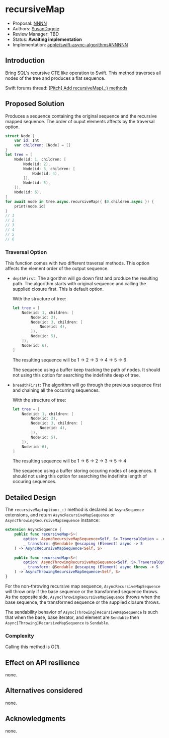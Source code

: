 # recursiveMap

* Proposal: [NNNN](NNNN-filename.md)
* Authors: [SusanDoggie](https://github.com/SusanDoggie)
* Review Manager: TBD
* Status: **Awaiting implementation**
* Implementation: [apple/swift-async-algorithms#NNNNN](https://github.com/apple/swift-async-algorithms/pull/118)

## Introduction

Bring SQL's recursive CTE like operation to Swift. This method traverses all nodes of the tree and produces a flat sequence.

Swift forums thread: [[Pitch] Add recursiveMap(_:) methods](https://forums.swift.org/t/pitch-add-recursivemap-methods/56810)

## Proposed Solution

Produces a sequence containing the original sequence and the recursive mapped sequence. The order of ouput elements affects by the traversal option.

```swift
struct Node {
    var id: Int
    var children: [Node] = []
}
let tree = [
    Node(id: 1, children: [
        Node(id: 2),
        Node(id: 3, children: [
            Node(id: 4),
        ]),
        Node(id: 5),
    ]),
    Node(id: 6),
]
for await node in tree.async.recursiveMap({ $0.children.async }) {
    print(node.id)
}
// 1
// 2
// 3
// 4
// 5
// 6
```

### Traversal Option

This function comes with two different traversal methods. This option affects the element order of the output sequence.

- `depthFirst`: The algorithm will go down first and produce the resulting path. The algorithm starts with original 
  sequence and calling the supplied closure first. This is default option.
  
  With the structure of tree:
  ```swift
  let tree = [
      Node(id: 1, children: [
          Node(id: 2),
          Node(id: 3, children: [
              Node(id: 4),
          ]),
          Node(id: 5),
      ]),
      Node(id: 6),
  ]
  ```
  
  The resulting sequence will be 1 -> 2 -> 3 -> 4 -> 5 -> 6
  
  The sequence using a buffer keep tracking the path of nodes. It should not using this option for searching the indefinite deep of tree.

- `breadthFirst`: The algorithm will go through the previous sequence first and chaining all the occurring sequences.

  With the structure of tree:
  ```swift
  let tree = [
      Node(id: 1, children: [
          Node(id: 2),
          Node(id: 3, children: [
              Node(id: 4),
          ]),
          Node(id: 5),
      ]),
      Node(id: 6),
  ]
  ```
  
  The resulting sequence will be 1 -> 6 -> 2 -> 3 -> 5 -> 4
  
  The sequence using a buffer storing occuring nodes of sequences. It should not using this option for searching the indefinite length of occuring sequences.

## Detailed Design

The `recursiveMap(option:_:)` method is declared as `AsyncSequence` extensions, and return `AsyncRecursiveMapSequence` or `AsyncThrowingRecursiveMapSequence` instance:

```swift
extension AsyncSequence {
    public func recursiveMap<S>(
        option: AsyncRecursiveMapSequence<Self, S>.TraversalOption = .depthFirst,
        _ transform: @Sendable @escaping (Element) async -> S
    ) -> AsyncRecursiveMapSequence<Self, S>
    
    public func recursiveMap<S>(
        option: AsyncThrowingRecursiveMapSequence<Self, S>.TraversalOption = .depthFirst,
        _ transform: @Sendable @escaping (Element) async throws -> S
    ) -> AsyncThrowingRecursiveMapSequence<Self, S>
}
```

For the non-throwing recursive map sequence, `AsyncRecursiveMapSequence` will throw only if the base sequence or the transformed sequence throws. As the opposite side, `AsyncThrowingRecursiveMapSequence` throws when the base sequence, the transformed sequence or the supplied closure throws.

The sendability behavior of `Async[Throwing]RecursiveMapSequence` is such that when the base, base iterator, and element are `Sendable` then `Async[Throwing]RecursiveMapSequence` is `Sendable`.

### Complexity

Calling this method is O(_1_).

## Effect on API resilience

none.

## Alternatives considered

none.

## Acknowledgments

none.
